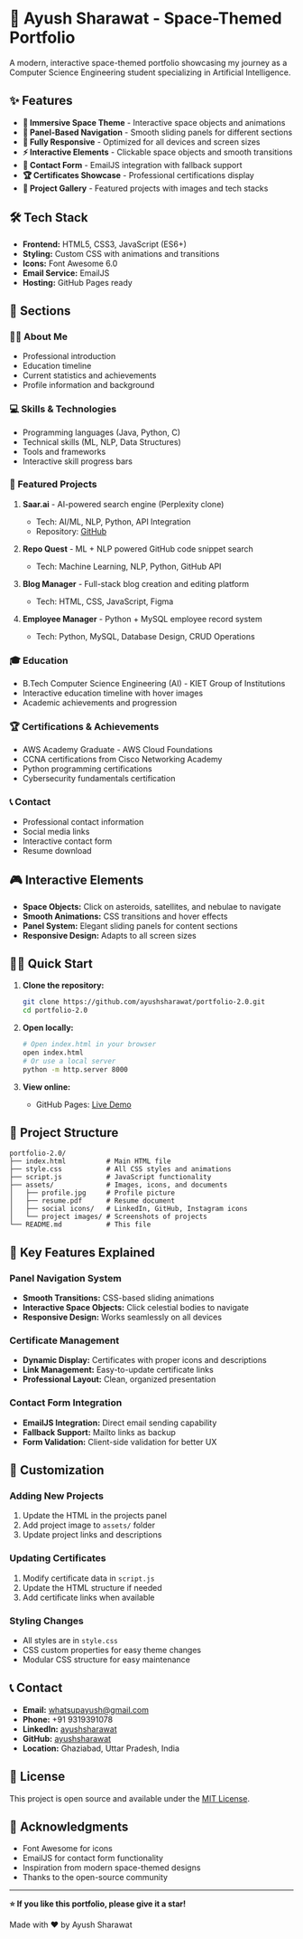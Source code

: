 # 🚀 Ayush Sharawat - Space-Themed Portfolio

A modern, interactive space-themed portfolio showcasing my journey as a Computer Science Engineering student specializing in Artificial Intelligence.

## ✨ Features

- **🌌 Immersive Space Theme** - Interactive space objects and animations
- **🎯 Panel-Based Navigation** - Smooth sliding panels for different sections
- **📱 Fully Responsive** - Optimized for all devices and screen sizes
- **⚡ Interactive Elements** - Clickable space objects and smooth transitions
- **📧 Contact Form** - EmailJS integration with fallback support
- **🏆 Certificates Showcase** - Professional certifications display
- **💼 Project Gallery** - Featured projects with images and tech stacks

## 🛠️ Tech Stack

- **Frontend:** HTML5, CSS3, JavaScript (ES6+)
- **Styling:** Custom CSS with animations and transitions
- **Icons:** Font Awesome 6.0
- **Email Service:** EmailJS
- **Hosting:** GitHub Pages ready

## 🎨 Sections

### 🧑‍💻 About Me
- Professional introduction
- Education timeline
- Current statistics and achievements
- Profile information and background

### 💻 Skills & Technologies
- Programming languages (Java, Python, C)
- Technical skills (ML, NLP, Data Structures)
- Tools and frameworks
- Interactive skill progress bars

### 🚀 Featured Projects

1. **Saar.ai** - AI-powered search engine (Perplexity clone)
   - Tech: AI/ML, NLP, Python, API Integration
   - Repository: [GitHub](https://github.com/ayushsharawat/saar.git)

2. **Repo Quest** - ML + NLP powered GitHub code snippet search
   - Tech: Machine Learning, NLP, Python, GitHub API

3. **Blog Manager** - Full-stack blog creation and editing platform
   - Tech: HTML, CSS, JavaScript, Figma

4. **Employee Manager** - Python + MySQL employee record system
   - Tech: Python, MySQL, Database Design, CRUD Operations

### 🎓 Education
- B.Tech Computer Science Engineering (AI) - KIET Group of Institutions
- Interactive education timeline with hover images
- Academic achievements and progression

### 🏆 Certifications & Achievements
- AWS Academy Graduate - AWS Cloud Foundations
- CCNA certifications from Cisco Networking Academy
- Python programming certifications
- Cybersecurity fundamentals certification

### 📞 Contact
- Professional contact information
- Social media links
- Interactive contact form
- Resume download

## 🎮 Interactive Elements

- **Space Objects:** Click on asteroids, satellites, and nebulae to navigate
- **Smooth Animations:** CSS transitions and hover effects
- **Panel System:** Elegant sliding panels for content sections
- **Responsive Design:** Adapts to all screen sizes

## 🏃‍♂️ Quick Start

1. **Clone the repository:**
   ```bash
   git clone https://github.com/ayushsharawat/portfolio-2.0.git
   cd portfolio-2.0
   ```

2. **Open locally:**
   ```bash
   # Open index.html in your browser
   open index.html
   # Or use a local server
   python -m http.server 8000
   ```

3. **View online:**
   - GitHub Pages: [Live Demo](https://ayushsharawat.github.io/portfolio-2.0/)

## 📁 Project Structure

```
portfolio-2.0/
├── index.html          # Main HTML file
├── style.css           # All CSS styles and animations
├── script.js           # JavaScript functionality
├── assets/             # Images, icons, and documents
│   ├── profile.jpg     # Profile picture
│   ├── resume.pdf      # Resume document
│   ├── social icons/   # LinkedIn, GitHub, Instagram icons
│   └── project images/ # Screenshots of projects
└── README.md           # This file
```

## 🎯 Key Features Explained

### Panel Navigation System
- **Smooth Transitions:** CSS-based sliding animations
- **Interactive Space Objects:** Click celestial bodies to navigate
- **Responsive Design:** Works seamlessly on all devices

### Certificate Management
- **Dynamic Display:** Certificates with proper icons and descriptions
- **Link Management:** Easy-to-update certificate links
- **Professional Layout:** Clean, organized presentation

### Contact Form Integration
- **EmailJS Integration:** Direct email sending capability
- **Fallback Support:** Mailto links as backup
- **Form Validation:** Client-side validation for better UX

## 🌟 Customization

### Adding New Projects
1. Update the HTML in the projects panel
2. Add project image to `assets/` folder
3. Update project links and descriptions

### Updating Certificates
1. Modify certificate data in `script.js`
2. Update the HTML structure if needed
3. Add certificate links when available

### Styling Changes
- All styles are in `style.css`
- CSS custom properties for easy theme changes
- Modular CSS structure for easy maintenance

## 📞 Contact

- **Email:** whatsupayush@gmail.com
- **Phone:** +91 9319391078
- **LinkedIn:** [ayushsharawat](https://www.linkedin.com/in/ayushsharawat)
- **GitHub:** [ayushsharawat](https://github.com/ayushsharawat)
- **Location:** Ghaziabad, Uttar Pradesh, India

## 📄 License

This project is open source and available under the [MIT License](LICENSE).

## 🙏 Acknowledgments

- Font Awesome for icons
- EmailJS for contact form functionality
- Inspiration from modern space-themed designs
- Thanks to the open-source community

---

**⭐ If you like this portfolio, please give it a star!**

Made with ❤️ by Ayush Sharawat
